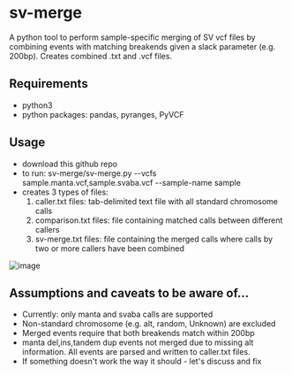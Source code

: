 # sv-merge #
A python tool to perform sample-specific merging of SV vcf files by combining events with matching breakends given a slack parameter (e.g. 200bp).  Creates combined .txt and .vcf files.
## Requirements
* python3
* python packages: pandas, pyranges, PyVCF

## Usage
* download this github repo
* to run: sv-merge/sv-merge.py --vcfs sample.manta.vcf,sample.svaba.vcf --sample-name sample
* creates 3 types of files:
  1. caller.txt files: tab-delimited text file with all standard chromosome calls 
  2. comparison.txt files: file containing matched calls between different callers
  3. sv-merge.txt files: file containing the merged calls where calls by two or more callers have been combined

![image](https://github.com/bankhead3/sv-merge/assets/31142967/55ce5a82-5684-4890-86de-3d4f4c06cd81)

## Assumptions and caveats to be aware of...
* Currently: only manta and svaba calls are supported 
* Non-standard chromosome (e.g. alt, random, Unknown) are excluded
* Merged events require that both breakends match within 200bp
* manta del,ins,tandem dup events not merged due to missing alt information.  All events are parsed and written to caller.txt files.
* If something doesn't work the way it should - let's discuss and fix

